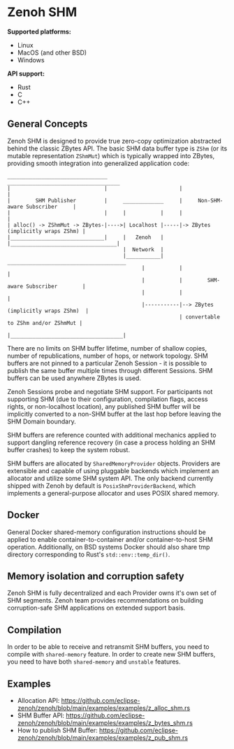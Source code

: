 # Zenoh SHM

**Supported platforms:**
- Linux
- MacOS (and other BSD)
- Windows

**API support:**
- Rust
- C
- C++

## General Concepts

Zenoh SHM is designed to provide true zero-copy optimization abstracted behind the classic ZBytes API. The basic SHM data buffer type is `ZShm` (or its mutable representation `ZShmMut`) which is typically wrapped into ZBytes, providing smooth integration into generalized application code:
```
________________________________                       ____________________________________
|                              |                       |                                  |
|        SHM Publisher         |     _____________     |     Non-SHM-aware Subscriber     |
|                              |     |           |     |                                  |
| alloc() -> ZShmMut -> ZBytes-|---->| Localhost |-----|-> ZBytes (implicitly wraps ZShm) |
|______________________________|     |   Zenoh   |     |__________________________________|
                                     |  Network  |                   
                                     |___________|     ______________________________________
                                           |           |                                    |
                                           |           |        SHM-aware Subscriber        |
                                           |           |                                    |
                                           |-----------|--> ZBytes (implicitly wraps ZShm)  |
                                                       | convertable to ZShm and/or ZShmMut |
                                                       |____________________________________|
```

There are no limits on SHM buffer lifetime, number of shallow copies, number of republications, number of hops, or network topology. SHM buffers are not pinned to a particular Zenoh Session - it is possible to publish the same buffer multiple times through different Sessions. SHM buffers can be used anywhere ZBytes is used.

Zenoh Sessions probe and negotiate SHM support. For participants not supporting SHM (due to their configuration, compilation flags, access rights, or non-localhost location), any published SHM buffer will be implicitly converted to a non-SHM buffer at the last hop before leaving the SHM Domain boundary.

SHM buffers are reference counted with additional mechanics applied to support dangling reference recovery (in case a process holding an SHM buffer crashes) to keep the system robust.

SHM buffers are allocated by `SharedMemoryProvider` objects. Providers are extensible and capable of using pluggable backends which implement an allocator and utilize some SHM system API. The only backend currently shipped with Zenoh by default is `PosixShmProviderBackend`, which implements a general-purpose allocator and uses POSIX shared memory.

## Docker

General Docker shared-memory configuration instructions should be applied to enable container-to-container and/or container-to-host SHM operation.
Additionally, on BSD systems Docker should also share tmp directory corresponding to Rust's `std::env::temp_dir()`.

## Memory isolation and corruption safety

Zenoh SHM is fully decentralized and each Provider owns it's own set of SHM segments. Zenoh team provides recommendations on building corruption-safe SHM applications on extended support basis.

## Compilation

In order to be able to receive and retransmit SHM buffers, you need to compile with `shared-memory` feature. In order to create new SHM buffers, you need to have both `shared-memory` and `unstable` features.

## Examples

- Allocation API: https://github.com/eclipse-zenoh/zenoh/blob/main/examples/examples/z_alloc_shm.rs
- SHM Buffer API: https://github.com/eclipse-zenoh/zenoh/blob/main/examples/examples/z_bytes_shm.rs
- How to publish SHM Buffer: https://github.com/eclipse-zenoh/zenoh/blob/main/examples/examples/z_pub_shm.rs
